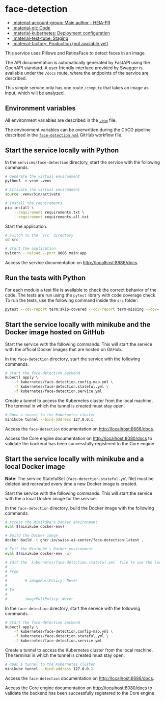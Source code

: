 # face-detection

- [:material-account-group: Main author - HEIA-FR](https://www.hes-so.ch/swiss-ai-center/equipe)
- [:material-git: Code](https://github.com/swiss-ai-center/face-detection-service)
- [:material-kubernetes: Deployment configuration](https://github.com/swiss-ai-center/face-detection-service/tree/main/kubernetes)
- [:material-test-tube: Staging](https://face-detection-swiss-ai-center.kube.isc.heia-fr.ch)
- [:material-factory: Production (not available yet)](https://face-detection.swiss-ai-center.ch)

This service uses Pillows and RetinaFace to detect faces in an image.

The API documentation is automatically generated by FastAPI using the OpenAPI
standard. A user friendly interface provided by Swagger is available under the
`/docs` route, where the endpoints of the service are described.

This simple service only has one route `/compute` that takes an image as input,
which will be analyzed.

## Environment variables

All environment variables are described in the
[`.env`](https://github.com/swiss-ai-center/core-engine/blob/main/services/face-detection/.env)
file.

The environment variables can be overwritten during the CI/CD pipeline described
in the
[`face-detection.yml`](https://github.com/swiss-ai-center/core-engine/blob/main/.github/workflows/face-detection.yml)
GitHub workflow file.

## Start the service locally with Python

In the `services/face-detection` directory, start the service with the following
commands.

```sh
# Generate the virtual environment
python3 -m venv .venv

# Activate the virtual environment
source .venv/bin/activate

# Install the requirements
pip install \
    --requirement requirements.txt \
    --requirement requirements-all.txt
```

Start the application.

```sh
# Switch to the `src` directory
cd src

# Start the application
uvicorn --reload --port 8686 main:app
```

Access the service documentation on <http://localhost:8686/docs>.

## Run the tests with Python

For each module a test file is available to check the correct behavior of the
code. The tests are run using the `pytest` library with code coverage check. To
run the tests, use the following command inside the `src` folder:

```sh
pytest --cov-report term:skip-covered --cov-report term-missing --cov=. -s --cov-config=.coveragerc
```

## Start the service locally with minikube and the Docker image hosted on GitHub

Start the service with the following commands. This will start the service with
the official Docker images that are hosted on GitHub.

In the `face-detection` directory, start the service with the following
commands.

```sh
# Start the face-detection backend
kubectl apply \
    -f kubernetes/face-detection.config-map.yml \
    -f kubernetes/face-detection.stateful.yml \
    -f kubernetes/face-detection.service.yml
```

Create a tunnel to access the Kubernetes cluster from the local machine. The
terminal in which the tunnel is created must stay open.

```sh
# Open a tunnel to the Kubernetes cluster
minikube tunnel --bind-address 127.0.0.1
```

Access the `face-detection` documentation on <http://localhost:8686/docs>.

Access the Core engine documentation on <http://localhost:8080/docs> to validate
the backend has been successfully registered to the Core engine.

## Start the service locally with minikube and a local Docker image

**Note**: The service StatefulSet (`face-detection.stateful.yml` file) must be
deleted and recreated every time a new Docker image is created.

Start the service with the following commands. This will start the service with
the a local Docker image for the service.

In the `face-detection` directory, build the Docker image with the following
commands.

```sh
# Access the Minikube's Docker environment
eval $(minikube docker-env)

# Build the Docker image
docker build -t ghcr.io/swiss-ai-center/face-detection:latest .

# Exit the Minikube's Docker environment
eval $(minikube docker-env -u)

# Edit the `kubernetes/face-detection.stateful.yml` file to use the local image by uncommented the line `imagePullPolicy`
#
# From
#
#        # imagePullPolicy: Never
#
# To
#
#        imagePullPolicy: Never
```

In the `face-detection` directory, start the service with the following
commands.

```sh
# Start the face-detection backend
kubectl apply \
    -f kubernetes/face-detection.config-map.yml \
    -f kubernetes/face-detection.stateful.yml \
    -f kubernetes/face-detection.service.yml
```

Create a tunnel to access the Kubernetes cluster from the local machine. The
terminal in which the tunnel is created must stay open.

```sh
# Open a tunnel to the Kubernetes cluster
minikube tunnel --bind-address 127.0.0.1
```

Access the `face-detection` documentation on <http://localhost:8686/docs>.

Access the Core engine documentation on <http://localhost:8080/docs> to validate
the backend has been successfully registered to the Core engine.
